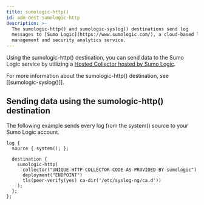 ```yaml
---
title: sumologic-http()
id: adm-dest-sumologic-http
description: >-
  The sumologic-http() and sumologic-syslog() destinations send log
  messages to [Sumo Logic](https://www.sumologic.com/), a cloud-based log
  management and security analytics service.
---
```


Using the sumologic-http() destination, you can send data to the Sumo
Logic service by utilizing a [Hosted Collector hosted by Sumo
Logic](https://help.sumologic.com/03Send-Data/Hosted-Collectors).

For more information about the sumologic-http() destination, see
[[sumologic-syslog()]].

## Sending data using the sumologic-http() destination

The following example sends every log from the system() source to your
Sumo Logic account.

```config
log {
  source { system(); };

  destination {
    sumologic-http(
      collector("UNIQUE-HTTP-COLLECTOR-CODE-AS-PROVIDED-BY-sumologic")
      deployment("ENDPOINT")
      tls(peer-verify(yes) ca-dir('/etc/syslog-ng/ca.d'))
    );
  };
};
```
